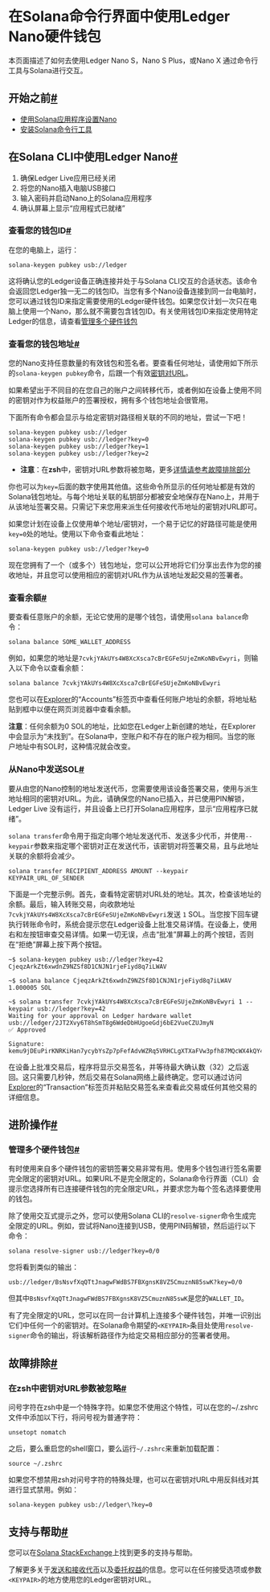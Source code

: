 # 在Solana命令行界面中使用Ledger Nano硬件钱包

本页面描述了如何去使用Ledger Nano S，Nano S Plus，或Nano X 通过命令行工具与Solana进行交互。

## 开始之前[#](https://docs.solanalabs.com/cli/wallets/hardware/ledger#before-you-begin)

<ul>
    <li>
        <a href="https://support.ledger.com/hc/en-us/articles/360016265659-Solana-SOL-?docs=true">
            使用Solana应用程序设置Nano
        </a>
    </li>
    <li>
        <a href="https://docs.solanalabs.com/cli/install">
            安装Solana命令行工具
        </a>
    </li>
</ul>

## 在Solana CLI中使用Ledger Nano[#](https://docs.solanalabs.com/cli/wallets/hardware/ledger#use-ledger-nano-with-solana-cli)

1. 确保Ledger Live应用已经关闭
2. 将您的Nano插入电脑USB接口
3. 输入密码并启动Nano上的Solana应用程序
4. 确认屏幕上显示“应用程式已就绪”

### 查看您的钱包ID[#](https://docs.solanalabs.com/cli/wallets/hardware/ledger#view-your-wallet-id)

在您的电脑上，运行：

```
solana-keygen pubkey usb://ledger
```

这将确认您的Ledger设备正确连接并处于与Solana CLI交互的合适状态。该命令会返回您Ledger独一无二的钱包ID。当您有多个Nano设备连接到同一台电脑时，您可以通过钱包ID来指定需要使用的Ledger硬件钱包。如果您仅计划一次只在电脑上使用一个Nano，那么就不需要包含钱包ID。有关使用钱包ID来指定使用特定Ledger的信息，请查看[管理多个硬件钱包](https://docs.solanalabs.com/cli/wallets/hardware/ledger#manage-multiple-hardware-wallets)

### 查看您的钱包地址[#](https://docs.solanalabs.com/cli/wallets/hardware/ledger#view-your-wallet-addresses)

您的Nano支持任意数量的有效钱包和签名者。要查看任何地址，请使用如下所示的`solana-keygen pubkey`命令，后跟一个有效[密钥对URL](https://docs.solanalabs.com/cli/wallets/hardware/#specify-a-keypair-url)。

如果希望出于不同目的在您自己的账户之间转移代币，或者例如在设备上使用不同的密钥对作为权益账户的签署授权，拥有多个钱包地址会很管用。

下面所有命令都会显示与给定密钥对路径相关联的不同的地址，尝试一下吧！

```
solana-keygen pubkey usb://ledger
solana-keygen pubkey usb://ledger?key=0
solana-keygen pubkey usb://ledger?key=1
solana-keygen pubkey usb://ledger?key=2
```

<ul>
    <li>
        <strong>注意</strong>：在<strong>zsh</strong>中，密钥对URL参数将被忽略，更多<a href="https://docs.solanalabs.com/cli/wallets/hardware/ledger#troubleshooting">详情请参考故障排除部分</a>
    </li>
</ul>

你也可以为`key=`后面的数字使用其他值。这些命令所显示的任何地址都是有效的Solana钱包地址。与每个地址关联的私钥部分都被安全地保存在Nano上，并用于从该地址签署交易。只需记下来您用来派生任何接收代币地址的密钥对URL即可。

如果您计划在设备上仅使用单个地址/密钥对，一个易于记忆的好路径可能是使用`key=0`处的地址。使用以下命令查看此地址：

```
solana-keygen pubkey usb://ledger?key=0
```

现在您拥有了一个（或多个）钱包地址，您可以公开地将它们分享出去作为您的接收地址，并且您可以使用相应的密钥对URL作为从该地址发起交易的签署者。

### 查看余额[#](https://docs.solanalabs.com/cli/wallets/hardware/ledger#view-your-balance)

要查看任意账户的余额，无论它使用的是哪个钱包，请使用`solana balance`命令：

```
solana balance SOME_WALLET_ADDRESS
```

例如，如果您的地址是`7cvkjYAkUYs4W8XcXsca7cBrEGFeSUjeZmKoNBvEwyri`，则输入以下命令以查看余额：

```
solana balance 7cvkjYAkUYs4W8XcXsca7cBrEGFeSUjeZmKoNBvEwyri
```

您也可以在[Explorer](https://explorer.solana.com/accounts)的“Accounts”标签页中查看任何账户地址的余额，将地址粘贴到框中以便在网页浏览器中查看余额。

**注意**：任何余额为0 SOL的地址，比如您在Ledger上新创建的地址，在Explorer中会显示为“未找到”。在Solana中，空账户和不存在的账户视为相同。当您的账户地址中有SOL时，这种情况就会改变。

### 从Nano中发送SOL[#](https://docs.solanalabs.com/cli/wallets/hardware/ledger#send-sol-from-a-nano)

要从由您的Nano控制的地址发送代币，您需要使用该设备签署交易，使用与派生地址相同的密钥对URL。为此，请确保您的Nano已插入，并已使用PIN解锁，Ledger Live 没有运行，并且设备上已打开Solana应用程序，显示“应用程序已就绪”。

`solana transfer`命令用于指定向哪个地址发送代币、发送多少代币，并使用`--keypair`参数来指定哪个密钥对正在发送代币，该密钥对将签署交易，且与此地址关联的余额将会减少。

```
solana transfer RECIPIENT_ADDRESS AMOUNT --keypair KEYPAIR_URL_OF_SENDER
```

下面是一个完整示例。首先，查看特定密钥对URL处的地址。其次，检查该地址的余额。最后，输入转账交易，向收款地址`7cvkjYAkUYs4W8XcXsca7cBrEGFeSUjeZmKoNBvEwyri`发送 `1` SOL。当您按下回车键执行转账命令时，系统会提示您在Ledger设备上批准交易详情。在设备上，使用右和左按钮审查交易详情。如果一切无误，点击“批准”屏幕上的两个按钮，否则在“拒绝”屏幕上按下两个按钮。

```
~$ solana-keygen pubkey usb://ledger?key=42
CjeqzArkZt6xwdnZ9NZSf8D1CNJN1rjeFiyd8q7iLWAV

~$ solana balance CjeqzArkZt6xwdnZ9NZSf8D1CNJN1rjeFiyd8q7iLWAV
1.000005 SOL

~$ solana transfer 7cvkjYAkUYs4W8XcXsca7cBrEGFeSUjeZmKoNBvEwyri 1 --keypair usb://ledger?key=42
Waiting for your approval on Ledger hardware wallet usb://ledger/2JT2Xvy6T8hSmT8g6WdeDbHUgoeGdj6bE2VueCZUJmyN
✅ Approved

Signature: kemu9jDEuPirKNRKiHan7ycybYsZp7pFefAdvWZRq5VRHCLgXTXaFVw3pfh87MQcWX4kQY4TjSBmESrwMApom1V
```

在设备上批准交易后，程序将显示交易签名，并等待最大确认数（32）之后返回。这只需要几秒钟，然后交易在Solana网络上最终确定。您可以通过访问[Explorer](https://explorer.solana.com/transactions)的“Transaction”标签页并粘贴交易签名来查看此交易或任何其他交易的详细信息。

## 进阶操作[#](https://docs.solanalabs.com/cli/wallets/hardware/ledger#advanced-operations)

### 管理多个硬件钱包[#](https://docs.solanalabs.com/cli/wallets/hardware/ledger#manage-multiple-hardware-wallets)

有时使用来自多个硬件钱包的密钥签署交易非常有用。使用多个钱包进行签名需要完全限定的密钥对URL。如果URL不是完全限定的，Solana命令行界面（CLI）会提示您选择所有已连接硬件钱包的完全限定URL，并要求您为每个签名选择要使用的钱包。

除了使用交互式提示之外，您可以使用Solana CLI的`resolve-signer`命令生成完全限定的URL。例如，尝试将Nano连接到USB，使用PIN码解锁，然后运行以下命令：

```
solana resolve-signer usb://ledger?key=0/0
```

您将看到类似的输出：

```
usb://ledger/BsNsvfXqQTtJnagwFWdBS7FBXgnsK8VZ5CmuznN85swK?key=0/0
```

但其中`BsNsvfXqQTtJnagwFWdBS7FBXgnsK8VZ5CmuznN85swK`是您的`WALLET_ID`。

有了完全限定的URL，您可以在同一台计算机上连接多个硬件钱包，并唯一识别出它们中任何一个的密钥对。在Solana命令期望的`<KEYPAIR>`条目处使用`resolve-signer`命令的输出，将该解析路径作为给定交易相应部分的签署者使用。

## 故障排除[#](https://docs.solanalabs.com/cli/wallets/hardware/ledger#troubleshooting)

### 在zsh中密钥对URL参数被忽略[#](https://docs.solanalabs.com/cli/wallets/hardware/ledger#keypair-url-parameters-are-ignored-in-zsh)

问号字符在zsh中是一个特殊字符。如果您不使用这个特性，可以在您的~/.zshrc文件中添加以下行，将问号视为普通字符：

```
unsetopt nomatch
```

之后，要么重启您的shell窗口，要么运行`~/.zshrc`来重新加载配置：

```
source ~/.zshrc
```

如果您不想禁用zsh对问号字符的特殊处理，也可以在密钥对URL中用反斜线对其进行显式禁用。例如：

```
solana-keygen pubkey usb://ledger\?key=0
```

## 支持与帮助[#](https://docs.solanalabs.com/cli/wallets/hardware/ledger#support)

您可以在[Solana StackExchange](https://solana.stackexchange.com/)上找到更多的支持与帮助。

了解更多关于[发送和接收代币](https://docs.solanalabs.com/cli/examples/transfer-tokens)以及[委托权益](https://docs.solanalabs.com/cli/examples/delegate-stake)的信息。您可以在任何接受选项或参数`<KEYPAIR>`的地方使用您的Ledger密钥对URL。